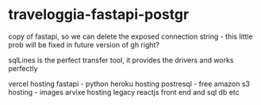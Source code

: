# traveloggia-fastapi-postgr
copy of fastapi, so we can delete the exposed connection string  - this little prob will be fixed in future version of gh right?  

sqlLines is the perfect transfer tool, it provides the drivers and works perfectly


vercel hosting fastapi - python
heroku hosting postresql - free
amazon s3 hosting - images
arvixe hosting legacy reactjs front end and sql db etc